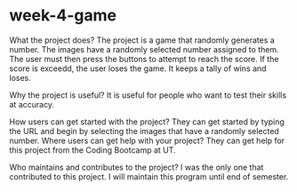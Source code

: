 # week-4-game

What the project does? The project is a game that randomly generates a number. The images have a randomly selected number assigned to them. The user must then press the buttons to attempt to reach the score. If the score is exceedd, the user loses the game. It keeps a tally of wins and loses. 

Why the project is useful? It is useful for people who want to test their skills at accuracy. 

How users can get started with the project? They can get started by typing the URL and begin by selecting the images that have a randomly selected number. 
Where users can get help with your project? They can get help for this project from the Coding Bootcamp at UT.

Who maintains and contributes to the project? I was the only one that contributed to this project. I will maintain this program until end of semester.

